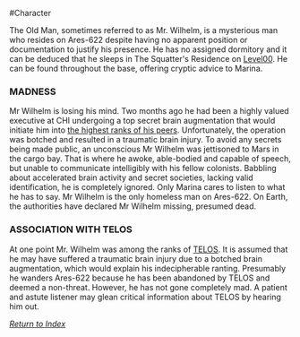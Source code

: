 #Character 

The Old Man, sometimes referred to as Mr. Wilhelm, is a mysterious man who resides on Ares-622 despite having no apparent position or documentation to justify his presence. He has no assigned dormitory and it can be deduced that he sleeps in The Squatter's Residence on [Level00](Level00.md). He can be found throughout the base, offering cryptic advice to Marina.

### MADNESS
Mr Wilhelm is losing his mind. Two months ago he had been a highly valued executive at CHI undergoing a top secret brain augmentation that would initiate him into [the highest ranks of his peers](TELOS.md). Unfortunately, the operation was botched and resulted in a traumatic brain injury. To avoid any secrets being made public, an unconscious Mr Wilhelm was jettisoned to Mars in the cargo bay. That is where he awoke, able-bodied and capable of speech, but unable to communicate intelligibly with his fellow colonists. Babbling about accelerated brain activity and secret societies, lacking valid identification, he is completely ignored. Only Marina cares to listen to what he has to say. Mr Wilhelm is the only homeless man on Ares-622. On Earth, the authorities have declared Mr Wilhelm missing, presumed dead.

### ASSOCIATION WITH TELOS
At one point Mr. Wilhelm was among the ranks of [TELOS](TELOS.md). It is assumed that he may have suffered a traumatic brain injury due to a botched brain augmentation, which would explain his indecipherable ranting. Presumably he wanders Ares-622 because he has been abandoned by TELOS and deemed a non-threat. However, he has not gone completely mad. A patient and astute listener may glean critical information about TELOS by hearing him out.

*[Return to Index](index2.md)*
